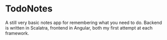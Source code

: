 # TodoNotes

A still very basic notes app for remembering what you need to do. Backend is written in Scalatra, frontend in Angular, both my first attempt at each framework.
